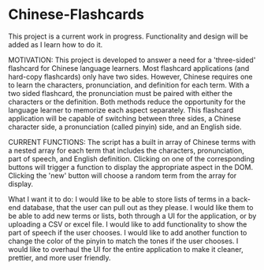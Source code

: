 # Chinese-Flashcards

This project is a current work in progress. Functionality and design will be added as I learn how to do it. 

MOTIVATION: 
This project is developed to answer a need for a 'three-sided' flashcard for Chinese language learners. Most flashcard applications (and hard-copy flashcards) only have two sides. However, Chinese requires one to learn the characters, pronunciation, and definition for each term. With a two sided flashcard, the pronunciation must be paired with either the characters or the definition. Both methods reduce the opportunity for the language learner to memorize each aspect separately. This flashcard application will be capable of switching between three sides, a Chinese character side, a pronunciation (called pinyin) side, and an English side.

CURRENT FUNCTIONS: 
The script has a built in array of Chinese terms with a nested array for each term that includes the characters, pronunciation, part of speech, and English definition. Clicking on one of the corresponding buttons will trigger a function to display the appropriate aspect in the DOM. Clicking the 'new' button will choose a random term from the array for display. 

What I want it to do: 
I would like to be able to store lists of terms in a back-end database, that the user can pull out as they please. I would like them to be able to add new terms or lists, both through a UI for the application, or by uploading a CSV or excel file. I would like to add functionality to show the part of speech if the user chooses. I would like to add another function to change the color of the pinyin to match the tones if the user chooses. I would like to overhaul the UI for the entire application to make it cleaner, prettier, and more user friendly. 
